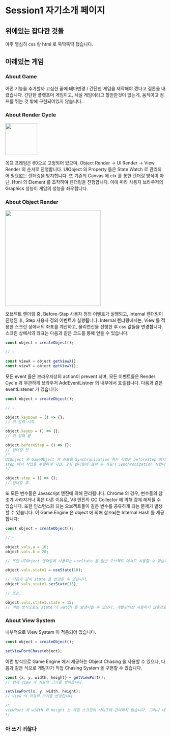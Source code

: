 # Session1 자기소개 페이지

## 위에있는 잡다한 것들
아주 열심히 css 랑 html 로 뚝딱뚝딱 했습니다.

## 아래있는 게임

### About Game
어떤 기능을 추가할까 고심한 끝에 테마변경 / 간단한 게임을 제작해야 겠다고 결론을 내렸습니다. 간단한 플랫포머 게임이고, 사실 게임이라고 할만한것이 없는게, 움직이고 점프를 뛰는 것 밖에 구현되어있지 않습니다.

### About Render Cycle
<img src="https://user-images.githubusercontent.com/36305517/163560551-d6849212-f296-497f-8729-8e35dc91fcc7.png" width="100">

목표 프레임은 60으로 고정되어 있으며, Object Render -> UI Render -> View Render 의 순서로 진행합니다. UIObject 의 Property 들은 State Watch 로 관리되어 필요없는 렌더링을 방지합니다. 또 기존의 Canvas 에 ctx 를 통한 렌더링 방식이 아닌, Html 의 Element 를 조작하여 렌더링을 진행합니다. 이에 따라 사용자 브라우저의 Graphics 성능이 게임의 성능을 좌우합니다.

### About Object Render
<img src="https://user-images.githubusercontent.com/36305517/163561442-b650d9df-2c0a-45e8-90a7-5476d2b96c7f.png" width="300">

오브젝트 렌더링 중, Before-Step 사용자 정의 이벤트가 실행되고, Internal 렌더링이 진행된 후, Step 사용자 정의 이벤트가 실행됩니다. Internal 렌더링에서는, View 를 적용한 스크린 상에서의 좌표를 계산하고, 물리연산을 진행한 후 css 값들을 변경합니다. 스크린 상에서의 좌표는 다음과 같은 코드를 통해 얻을 수 있습니다. 
~~~~js
const object = createObject();

// ~

const viewX = object.getViewX();
const viewY = object.getViewY();
~~~~
모든 event 들은 브라우저상의 action이 prevent 되며, 모든 이벤트들은 Render Cycle 과 무관하게 브라우저 AddEventListner 의 내부에서 호출됩니다. 다음과 같은 eventListener 가 있습니다:
~~~~js
const object = createObject();

// ~

object.keyDown = () => {};
// 키 입력 시작

object.keyUp = () => {};
// 키 입력 끝

object.beforeStep = () => {};
// 렌더링 전
/*
UIObject 와 GameObject 의 좌표를 Synchronization 하는 작업은 beforeStep 에서 수행하는 것이 좋습니다. 
step 에서 작업을 수행하게 되면, 2회 렌더링에 걸쳐 두 좌표의 Synchronization 작업이 진행되어 부자연스러움이 발생할 수 있습니다.
*/

object.step = () => {};
// 렌더링 후

~~~~

또 모든 변수들은 Javascript 엔진에 의해 관리됩니다. Chrome 의 경우, 변수들의 참조가 사라지거나 혹은 다른 이유로, V8 엔진의 GC Collector 에 의해 강제 해제될 수 있습니다. 또한 인스턴스화 되는 오브젝트들이 같은 변수를 공유하게 되는 문제가 발생할 수 있습니다. 이 Game Engine 은 object 에 의해 참조되는 Internal Hash 를 제공합니다:
~~~~js
const object = createObject();

// ~

object.vals.a = 10;
object.vals.b = 20;

// 또한 UIObject 렌더링에 사용되는 useState 를 일반 오브젝트 에서도 사용할 수 있습니다:

object.vals.state1 = useState(10);

// 다음과 같이 state 를 변경할 수 있습니다.
object.vals.state1.setState(15);

// 또는,

object.vals.state1.state = 15;
// 이런 방식으로도 state 의 watch 를 발생시킬 수 있으나, 개발편의상 사용하지 않을것을 권장합니다.
~~~~

### About View System
내부적으로 View System 이 적용되어 있습니다. 
~~~~js
const object = createObject();

setViewPortChase(object);
~~~~
이런 방식으로 Game Engine 에서 제공하는 Object Chasing 을 사용할 수 있으나, 다음과 같은 식으로 개발자가 직접 Chasing System 을 구현할 수 있습니다.
~~~~js
const {x, y, width, height} = getViewPort();
// 현재 View 의 좌표와 크기를 받아옵니다.

setViewPort(x, y, width, height);
// View 의 좌표와 크기를 변경합니다.

/*
viewPort 의 width 와 height 는 게임 스크린의 사이즈에 관여하지 않습니다. 그러나 내부적으로 제공하는 Object Chasing 에 영향을 주
*/
~~~~

### 아 쓰기 귀찮다
~~~~js

~~~~
